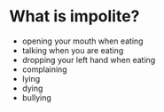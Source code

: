 # What is impolite?
- opening your mouth when eating
- talking when you are eating
- dropping your left hand when eating
- complaining
- lying 
- dying
- bullying 
